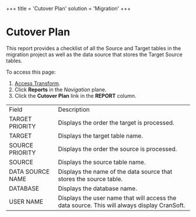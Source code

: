+++
title = 'Cutover Plan'
solution = 'Migration'
+++

# Cutover Plan

This report provides a checklist of all the Source and Target tables in
the migration project as well as the data source that stores the Target
Source tables.

To access this page:

1.  [Access Transform](../Config/Access_Transform.htm).
2.  Click **Reports** in the *Navigation* plane.
3.  Click the **Cutover Plan** link in the **REPORT**
column.

|                  |                                                                                             |
| ---------------- | ------------------------------------------------------------------------------------------- |
| Field            | Description                                                                                 |
| TARGET PRIORITY  | Displays the order the target is processed.                                                 |
| TARGET           | Displays the target table name.                                                             |
| SOURCE PRIORITY  | Displays the order the source is processed.                                                 |
| SOURCE           | Displays the source table name.                                                             |
| DATA SOURCE NAME | Displays the name of the data source that stores the source table.                          |
| DATABASE         | Displays the database name.                                                                 |
| USER NAME        | Displays the user name that will access the data source. This will always display CranSoft. |
